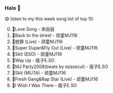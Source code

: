 

### Halo 👋

😄 listen to my this week song list of top 10:

0. 🌈Love Song - 宋岳庭
1. 🌈Back to the street - 顽童MJ116
2. 🌈脱罪 (Live) - 顽童MJ116
3. 🌈Super Duper&Fly Out (Live) - 顽童MJ116
4. 🌈Skit (ESO) - 顽童MJ116
5. 🌈Way Up - 瘦子E.SO
6. 🌈MJ Party2008(beats by ezasscul) - 瘦子E.SO
7. 🌈Skit (MUTA) - 顽童MJ116
8. 🌈Fresh Gang&Rap Star (Live) - 顽童MJ116
9. 🌈I Wish I Was There - 瘦子E.SO

